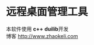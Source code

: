 # 远程桌面管理工具
本软件使用 **c++** **duilib**开发<br>
博客 <a href="http://www.zhaokeli.com" target="_blank">http://www.zhaokeli.com</a>
